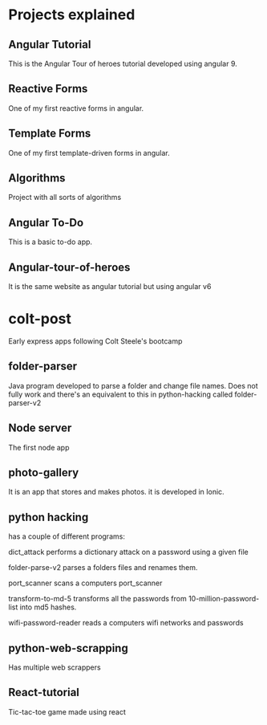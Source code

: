 # Projects explained

## Angular Tutorial
This is the Angular Tour of heroes tutorial developed using angular 9.

## Reactive Forms
One of my first reactive forms in angular.

## Template Forms
One of my first template-driven forms in angular.

## Algorithms
Project with all sorts of algorithms

## Angular To-Do
This is a basic to-do app.

## Angular-tour-of-heroes
It is the same website as angular tutorial but using angular v6

# colt-post
Early express apps following Colt Steele's bootcamp

## folder-parser
Java program developed to parse a folder and change file names. Does not fully work and there's an equivalent to this in python-hacking called folder-parser-v2

## Node server
The first node app

## photo-gallery
It is an app that stores and makes photos. it is developed in Ionic.

## python hacking

has a couple of different programs:

dict_attack performs a dictionary attack on a password using a given file

folder-parse-v2 parses a folders files and renames them.

port_scanner scans a computers port_scanner

transform-to-md-5 transforms all the passwords from 10-million-password-list into md5 hashes.

wifi-password-reader reads a computers wifi networks and passwords

## python-web-scrapping
Has multiple web scrappers 

## React-tutorial
Tic-tac-toe game made using react
